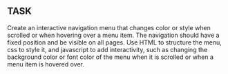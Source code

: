 ## TASK
Create an interactive navigation menu that changes color or style when scrolled or when hovering over a menu item. The navigation should have a fixed position and be visible on all pages. Use HTML to structure the menu,  css to style  it, and javascript to add interactivity, such as changing the background color or font color of the menu when it is scrolled or when a menu item is hovered over.